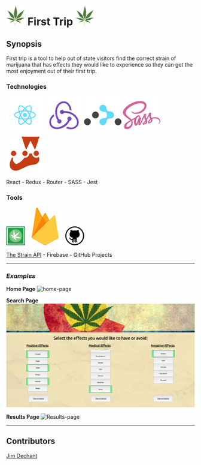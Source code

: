 # ![weed](./public/assets/weed.png) First Trip  ![weed](./public/assets/weed.png)

## Synopsis

First trip is a tool to help out of state visitors find the correct strain of marijuana that has effects they would like to experience so they can get the most enjoyment out of their first trip.

### Technologies

![react](./public/assets/react.svg)
![redux](./public/assets/redux.svg)
![router](./public/assets/router.svg)
![sass](./public/assets/sass.svg)
![jest](./public/assets/jest.svg)

React - Redux - Router - SASS - Jest

### Tools

![strainapi](./public/assets/strainapi.png)
![firebase](./public/assets/firebase.svg)
![github projects](./public/assets/github.png)

[The Strain API](http://strains.evanbusse.com/index.html) -
Firebase - GitHub Projects

***

### **_Examples_** 
**Home Page**
![home-page](./public/assets/home.png)

**Search Page**
![Search-page](./public/assets/search.png)

**Results Page**
![Results-page](./public/assets/results.png)

---

## Contributors
[Jim Dechant](https://github.com/Ecksi/)
